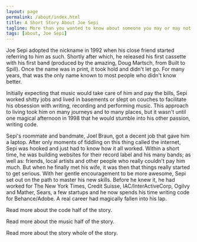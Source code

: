 ```yaml
---
layout: page
permalink: /about/index.html
title: A Short Story About Joe Sepi
tagline: More than you wanted to know about someone you may or may not know
tags: [about, Joe Sepi]
---
```


Joe Sepi adopted the nickname in 1992 when his close friend started referring to him as such. Shortly after which, he released his first cassette with his first band (produced by the amazing, Doug Martsch, from Built to Spill). Once the name was in print, it took hold and didn't let go. For many years, that was the only name known to most people who didn't know better.

Initially expecting that music would take care of him and pay the bills, Sepi worked shitty jobs and lived in basements or slept on couches to facilitate his obsession with writing, recording and performing music. This approach to living took him on many journeys and to many places, but it wasn't until one magical afternoon in 1998 that he would stumble into his other passion, writing code.

Sepi's roommate and bandmate, Joel Braun, got a decent job that gave him a laptop. After only moments of fiddling on this thing called the internet, Sepi was hooked and just had to know how it all worked. Within a short time, he was building websites for their record label and his many bands; as well as: friends, local artists and other people who really couldn't pay him much. But when he finally met his wife, it was then that things really started to get serious. With her gentle encouragement to be more awesome, Sepi set out on the path to master his new skills. Before he knew it, he had worked for The New York Times, Credit Suisse, IAC/InterActiveCorp, Ogilvy and Mather, Sears, a few startups and he now spends his time writing code for Behance/Adobe. A real career had magically fallen into his lap.

Read more about the code half of the story.

Read more about the music half of the story.

Read more about the story whole of the story.
